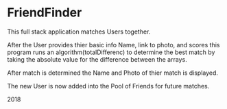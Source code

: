 # FriendFinder

This full stack application matches Users together.

After the User provides thier basic info Name, link to photo, and scores this program runs an algorithm(totalDifferenc) to determine the best match by taking the absolute value for the difference between the arrays.

After match is determined the Name and Photo of thier match is displayed.

The new User is now added into the Pool of Friends for future matches.

2018


